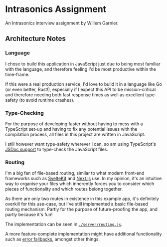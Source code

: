 # Intrasonics Assignment

An Intrasonics interview assignment by Willem Garnier.

## Architecture Notes

### Language

I chose to build this application in JavaScript just due to being most familiar
with the language, and therefore feeling I'd be most productive within the
time-frame.

If this were a real production service, I'd love to build it in a language like
Go (or even better, Rust!), especially if I expect this API to be
mission-critical and therefore needing both fast response times as well as
excellent type-safety (to avoid runtime crashes).

### Type-Checking

For the purpose of developing faster without having to mess with a TypeScript
set-up and having to fix any potential issues with the compilation process, all
files in this project are written in JavaScript.

I still however want type-safety wherever I can, so am using TypeScript's [JSDoc
support](https://www.typescriptlang.org/docs/handbook/jsdoc-supported-types.html)
to type-check the JavaScript files.

### Routing

I'm a big fan of file-based routing, similar to what modern front-end frameworks
such as [SvelteKit](https://kit.svelte.dev/docs#routing) and
[Next.js](https://nextjs.org/docs/routing/introduction) use. In my opinion, it's
an intuitive way to organise your files which inherently forces you to consider
which pieces of functionality and which routes belong together.

As there are only two routes in existence in this example app, it's definitely
overkill for this use-case, but I've still implemented a basic file-based
routing mechanism. Partly for the purpose of future-proofing the app, and partly
because it's fun!

The implementation can be seen in [`./server/routing.js`](./server/routing.js).

A more feature-complete implementation might have additional functionality such
as [error fallbacks](https://kit.svelte.dev/docs#layouts-error-pages), amongst
other things.

